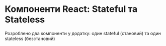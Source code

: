 # Компоненти React: Stateful та Stateless

Розроблено два компоненти у додатку: один stateful (становий) та один stateless (безстановий)
